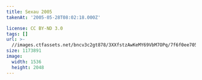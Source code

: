 ```yaml
---
title: Sexau 2005
takenAt: '2005-05-28T08:02:18.000Z'

license: CC BY-ND 3.0
tags: []
url: >-
  //images.ctfassets.net/bncv3c2gt878/3XXfstzAwKeMY69VbM7OPq/7f6f0ee7058898c74dbd67acf0d4b8be/sexau-2005_4560324136_o
size: 1173891
image:
  width: 1536
  height: 2048
---
```

